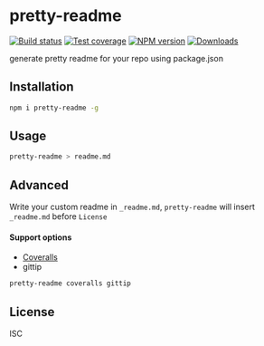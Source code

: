 pretty-readme
===

[![Build status][travis-image]][travis-url]
[![Test coverage][coveralls-image]][coveralls-url]
[![NPM version][npm-image]][npm-url]
[![Downloads][downloads-image]][downloads-url]

generate pretty readme for your repo using package.json

Installation
---

```sh
npm i pretty-readme -g
```

Usage
---

```sh
pretty-readme > readme.md
```

Advanced
---

Write your custom readme in `_readme.md`, `pretty-readme` will insert `_readme.md` before `License`

#### Support options

- [Coveralls](https://coveralls.io/)
- gittip

```sh
pretty-readme coveralls gittip
```

License
---

ISC

[npm-image]: https://img.shields.io/npm/v/pretty-readme.svg?style=flat-square
[npm-url]: https://npmjs.org/package/pretty-readme
[travis-image]: https://img.shields.io/travis/chunpu/pretty-readme.svg?style=flat-square
[travis-url]: https://travis-ci.org/chunpu/pretty-readme
[coveralls-image]: https://img.shields.io/coveralls/chunpu/pretty-readme/master.svg?style=flat-square
[coveralls-url]: https://coveralls.io/r/chunpu/pretty-readme
[downloads-image]: http://img.shields.io/npm/dm/pretty-readme.svg?style=flat-square
[downloads-url]: https://npmjs.org/package/pretty-readme
